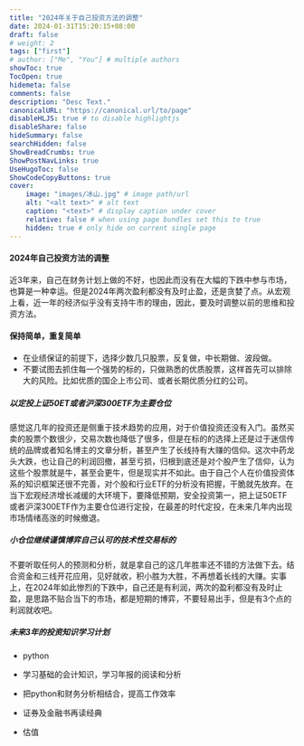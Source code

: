 ```yaml
---
title: "2024年关于自己投资方法的调整"
date: 2024-01-31T15:20:15+08:00
draft: false
# weight: 2
tags: ["first"]
# author: ["Me", "You"] # multiple authors
showToc: true
TocOpen: true
hidemeta: false
comments: false
description: "Desc Text."
canonicalURL: "https://canonical.url/to/page"
disableHLJS: true # to disable highlightjs
disableShare: false
hideSummary: false
searchHidden: false
ShowBreadCrumbs: true
ShowPostNavLinks: true
UseHugoToc: false
ShowCodeCopyButtons: true
cover:
    image: "images/冰山.jpg" # image path/url
    alt: "<alt text>" # alt text
    caption: "<text>" # display caption under cover
    relative: false # when using page bundles set this to true
    hidden: true # only hide on current single page
---
```


####  2024年自己投资方法的调整

近3年来，自己在财务计划上做的不好，也因此而没有在大幅的下跌中参与市场，也算是一种幸运。但是2024年两次盈利都没有及时止盈，还是贪婪了点。从宏观上看，近一年的经济似乎没有支持牛市的理由，因此，要及时调整以前的思维和投资方法。

#### 保持简单，重复简单

* 在业绩保证的前提下，选择少数几只股票，反复做，中长期做、波段做。
* 不要试图去抓住每一个强势的标的，只做熟悉的优质股票，这样首先可以排除大的风险。比如优质的国企上市公司、或者长期优质分红的公司。

##### 以定投上证50ET或者沪深300ETF为主要仓位

感觉这几年的投资还是侧重于技术趋势的应用，对于价值投资还没有入门。虽然买卖的股票个数很少，交易次数也降低了很多，但是在标的的选择上还是过于迷信传统的品牌或者知名博主的文章分析，甚至产生了长线持有大赚的信仰。这次中药龙头大跌，也让自己的利润回撤，甚至亏损，归根到底还是对个股产生了信仰，认为这些个股票就是牛，甚至会更牛，但是现实并不如此。由于自己个人在价值投资体系的知识框架还很不完善，对个股和行业ETF的分析没有把握，干脆就先放弃。在当下宏观经济增长减缓的大环境下，要降低预期，安全投资第一，把上证50ETF或者沪深300ETF作为主要仓位进行定投，在最差的时代定投，在未来几年内出现市场情绪高涨的时候撤退。

##### 小仓位继续谨慎博弈自己认可的技术性交易标的

不要听取任何人的预测和分析，就是拿自己的这几年胜率还不错的方法做下去。结合资金和三线开花应用，见好就收，积小胜为大胜，不再想着长线的大赚。实事上，在2024年如此惨烈的下跌中，自己还是有利润，两次的盈利都没有及时止盈，是思路不贴合当下的市场，都是短期的博弈，不要轻易出手，但是有3个点的利润就收吧。

##### 未来3年的投资知识学习计划

* python    
* 学习基础的会计知识，学习年报的阅读和分析
* 把python和财务分析相结合，提高工作效率
* 证券及金融书再读经典

* 估值
